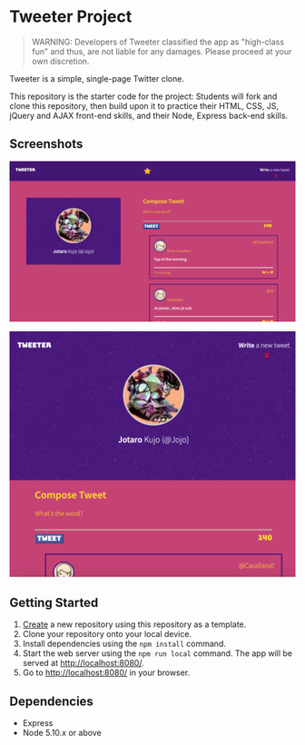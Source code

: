# Tweeter Project

> WARNING: Developers of Tweeter classified the app as "high-class fun" and thus, are not liable for any damages. Please proceed at your own discretion. 

Tweeter is a simple, single-page Twitter clone.

This repository is the starter code for the project: Students will fork and clone this repository, then build upon it to practice their HTML, CSS, JS, jQuery and AJAX front-end skills, and their Node, Express back-end skills.


## Screenshots

!["Tweeter Desktop Version"](https://github.com/mozeezy/tweeter/blob/master/docs/tweeter-desktop.png)

!["Tweeter Mobile Version"](https://github.com/mozeezy/tweeter/blob/master/docs/tweeter-mobile.png)



## Getting Started

1. [Create](https://docs.github.com/en/repositories/creating-and-managing-repositories/creating-a-repository-from-a-template) a new repository using this repository as a template.
2. Clone your repository onto your local device.
3. Install dependencies using the `npm install` command.
3. Start the web server using the `npm run local` command. The app will be served at <http://localhost:8080/>.
4. Go to <http://localhost:8080/> in your browser.

## Dependencies

- Express
- Node 5.10.x or above
